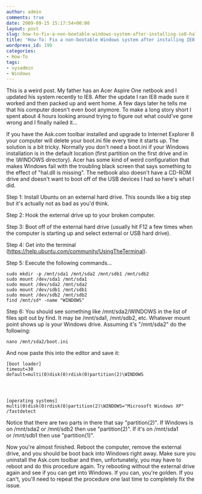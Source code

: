 ```yaml
---
author: admin
comments: true
date: 2009-09-15 15:17:54+00:00
layout: post
slug: how-to-fix-a-non-bootable-windows-system-after-installing-ie8-hal-dll-missing
title: 'How-To: Fix a non-bootable Windows system after installing IE8 (hal.dll missing)'
wordpress_id: 199
categories:
- How-To
tags:
- sysadmin
- Windows
---
```


This is a weird post.  My father has an Acer Aspire One netbook and I updated his system recently to IE8.  After the update I ran IE8 made sure it worked and then packed up and went home.  A few days later he tells me that his computer doesn't even boot anymore.  To make a long story short I spent about 4 hours looking around trying to figure out what could've gone wrong and I finally nailed it...

If you have the Ask.com toolbar installed and upgrade to Internet Explorer 8 your computer will delete your boot.ini file every time it starts up. The solution is a bit tricky.  Normally you don't need a boot.ini if your Windows installation is in the default location (first partition on the first drive and in the \WINDOWS directory).  Acer has some kind of weird configuration that makes Windows fail with the troubling black screen that says something to the effect of "hal.dll is missing".  The netbook also doesn't have a CD-ROM drive and doesn't want to boot off of the USB devices I had so here's what I did.

Step 1: Install Ubuntu on an external hard drive.  This sounds like a big step but it's actually not as bad as you'd think.

Step 2: Hook the external drive up to your broken computer.

Step 3: Boot off of the external hard drive (usually hit F12 a few times when the computer is starting up and select external or USB hard drive).

Step 4: Get into the terminal (https://help.ubuntu.com/community/UsingTheTerminal).

Step 5: Execute the following commands...

    
    sudo mkdir -p /mnt/sda1 /mnt/sda2 /mnt/sdb1 /mnt/sdb2
    sudo mount /dev/sda1 /mnt/sda1
    sudo mount /dev/sda2 /mnt/sda2
    sudo mount /dev/sdb1 /mnt/sdb1
    sudo mount /dev/sdb2 /mnt/sdb2
    find /mnt/sd* -name "WINDOWS"


Step 6: You should see something like /mnt/sda2/WINDOWS in the list of files spit out by find.  It may be /mnt/sda1, /mnt/sdb2, etc.  Whatever mount point shows up is your Windows drive.  Assuming it's "/mnt/sda2" do the following:

    
    nano /mnt/sda2/boot.ini


And now paste this into the editor and save it:

    
    [boot loader]
    timeout=30
    default=multi(0)disk(0)rdisk(0)partition(2)\WINDOWS



    
    [operating systems]
    multi(0)disk(0)rdisk(0)partition(2)\WINDOWS="Microsoft Windows XP" /fastdetect


Notice that there are two parts in there that say "partition(2)".  If Windows is on /mnt/sda2 or /mnt/sdb2 then use "partition(2)".  If it's on /mnt/sda1 or /mnt/sdb1 then use "partition(1)".

Now you're almost finished.  Reboot the computer, remove the external drive, and you should be boot back into Windows right away.  Make sure you uninstall the Ask.com toolbar and then, unfortunately, you may have to reboot and do this procedure again.  Try rebooting without the external drive again and see if you can get into Windows.  If you can, you're golden.  If you can't, you'll need to repeat the procedure one last time to completely fix the issue.
